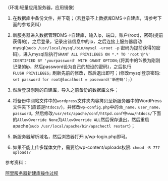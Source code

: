 （环境:轻量应用服务器，应用镜像）

1. 在数据库中备份文件，并下载；（若登录不上数据库DMS->自建库，请参考下面的参考资料）

2. 新服务器进入数据管理DMS->自建库，输入ip，端口，账户(root)，密码(提前获得的)，之后登录，记录出错信息中的ip，之后连接上服务器启动mysql(`sudo /usr/local/mysql/bin/mysql -uroot -p` 密码为提前获得的密码)，进入mysql后执行`GRANT ALL PRIVILEGES ON *.* TO 'root'@'%' IDENTIFIED BY 'yourpassword' WITH GRANT OPTION;`(将其中的%换为刚刚记录的ip，然后password设为自己的想设的密码)，之后执行`FLUSH PRIVILEGES;` 刷新先前的修改，然后退出即可；(修改mysql登录密码: `set password for root@localhost = password('新密码');`）

3. 然后登录刚刚的自建库，导入之前备份的数据库文件；

4. 将备份中网站文件中的`wordpress`文件夹内容拷贝至新服务器中的WordPress文件夹下(应该是`htdocs/`)，并修改`wp-config.php`中的`db_name，user_name，password`。然后修改`/usr/etc/apache/conf/httpd.conf`中`www/htdocs/`下面的`AllowOverride None`为`AllowOverride ALL`然后保存退出，然后重启apache(`sudo /usr/local/apache/bin/apachectl restart`)；

5. 新服务器解析域名，然后浏览器打开ip/wp-login.php即可。

6. 如果不能上传多媒体文件，需要给wp-content/uploads权限: `chmod -R 777 uploads/`

参考资料：

[阿里服务器新建库操作过程](https://blog.csdn.net/weixin_40862011/article/details/86260700 "阿里服务器新建库操作过程")

